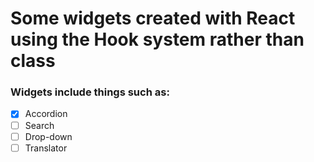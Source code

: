 # Some widgets created with React using the Hook system rather than class
### Widgets include things such as: 
* [x] Accordion
* [ ] Search
* [ ] Drop-down
* [ ] Translator
